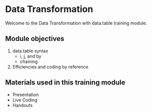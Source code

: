 # Data Transformation

Welcome to the Data Transformation with data.table training module.

## Module objectives

1. data.table syntax
    - i, j, and by
    - chaining
2. Efficiencies and coding by reference


## Materials used in this training module

* Presentation
* Live Coding
* Handouts
